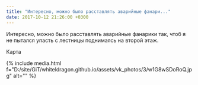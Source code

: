 ```yaml
---
title: "Интересно, можно было расставлять аварийные фанари..."
date: 2017-10-12 21:26:00 +0300
---
```


Интересно, можно было расставлять аварийные фанарики так, чтоб я не пытался упасть с лестницы поднимаясь на второй этаж.

Карта

{% include media.html f="D:/site/GiT/whiteldragon.github.io/assets/vk_photos/3/w1G8wSDoRoQ.jpg" alt="" %}
